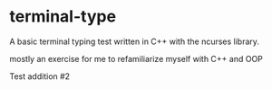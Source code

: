 # terminal-type
A basic terminal typing test written in C++ with the ncurses library.

mostly an exercise for me to refamiliarize myself with C++ and OOP

Test addition #2
